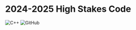 # 2024-2025 High Stakes Code

![C++](https://img.shields.io/badge/c++-%2300599C.svg?style=flat&logo=c%2B%2B&logoColor=white) ![GitHub](https://img.shields.io/badge/github-%23121011.svg?style=flat&logo=github&logoColor=white)
